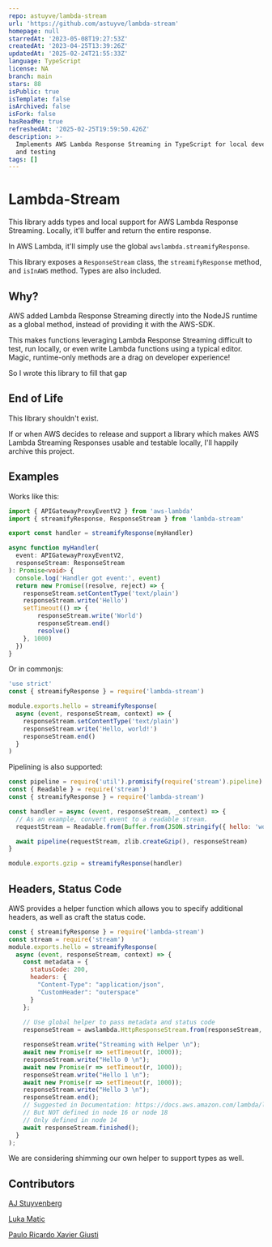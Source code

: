 ```yaml
---
repo: astuyve/lambda-stream
url: 'https://github.com/astuyve/lambda-stream'
homepage: null
starredAt: '2023-05-08T19:27:53Z'
createdAt: '2023-04-25T13:39:26Z'
updatedAt: '2025-02-24T21:55:33Z'
language: TypeScript
license: NA
branch: main
stars: 88
isPublic: true
isTemplate: false
isArchived: false
isFork: false
hasReadMe: true
refreshedAt: '2025-02-25T19:59:50.426Z'
description: >-
  Implements AWS Lambda Response Streaming in TypeScript for local development
  and testing
tags: []
---
```


# Lambda-Stream

This library adds types and local support for AWS Lambda Response Streaming. Locally, it'll buffer and return the entire response.

In AWS Lambda, it'll simply use the global `awslambda.streamifyResponse`.

This library exposes a `ResponseStream` class, the `streamifyResponse` method, and `isInAWS` method. Types are also included.

## Why?

AWS added Lambda Response Streaming directly into the NodeJS runtime as a global method, instead of providing it with the AWS-SDK.

This makes functions leveraging Lambda Response Streaming difficult to test, run locally, or even write Lambda functions using a typical editor. Magic, runtime-only methods are a drag on developer experience!

So I wrote this library to fill that gap

## End of Life

This library shouldn't exist.

If or when AWS decides to release and support a library which makes AWS Lambda Streaming Responses usable and testable locally, I'll happily archive this project.

## Examples

Works like this:

```typescript
import { APIGatewayProxyEventV2 } from 'aws-lambda'
import { streamifyResponse, ResponseStream } from 'lambda-stream'

export const handler = streamifyResponse(myHandler)

async function myHandler(
  event: APIGatewayProxyEventV2,
  responseStream: ResponseStream
): Promise<void> {
  console.log('Handler got event:', event)
  return new Promise((resolve, reject) => {
    responseStream.setContentType('text/plain')
    responseStream.write('Hello')
    setTimeout(() => {
        responseStream.write('World')
        responseStream.end()
        resolve()
    }, 1000)
  })
}
```

Or in commonjs:

```javascript
'use strict'
const { streamifyResponse } = require('lambda-stream')

module.exports.hello = streamifyResponse(
  async (event, responseStream, context) => {
    responseStream.setContentType('text/plain')
    responseStream.write('Hello, world!')
    responseStream.end()
  }
)
```

Pipelining is also supported:

```javascript
const pipeline = require('util').promisify(require('stream').pipeline)
const { Readable } = require('stream')
const { streamifyResponse } = require('lambda-stream')

const handler = async (event, responseStream, _context) => {
  // As an example, convert event to a readable stream.
  requestStream = Readable.from(Buffer.from(JSON.stringify({ hello: 'world' })))

  await pipeline(requestStream, zlib.createGzip(), responseStream)
}

module.exports.gzip = streamifyResponse(handler)
```

## Headers, Status Code
AWS provides a helper function which allows you to specify additional headers, as well as craft the status code.

```javascript
const { streamifyResponse } = require('lambda-stream')
const stream = require('stream')
module.exports.hello = streamifyResponse(
  async (event, responseStream, context) => {
    const metadata = {
      statusCode: 200,
      headers: {
        "Content-Type": "application/json",
        "CustomHeader": "outerspace"
      }
    };
    
    // Use global helper to pass metadata and status code
    responseStream = awslambda.HttpResponseStream.from(responseStream, metadata);

    responseStream.write("Streaming with Helper \n");
    await new Promise(r => setTimeout(r, 1000));
    responseStream.write("Hello 0 \n");
    await new Promise(r => setTimeout(r, 1000));
    responseStream.write("Hello 1 \n");
    await new Promise(r => setTimeout(r, 1000));
    responseStream.write("Hello 3 \n");
    responseStream.end();
    // Suggested in Documentation: https://docs.aws.amazon.com/lambda/latest/dg/response-streaming-tutorial.html
    // But NOT defined in node 16 or node 18
    // Only defined in node 14
    await responseStream.finished();
  }
);
```

We are considering shimming our own helper to support types as well.

## Contributors
[AJ Stuyvenberg](https://github.com/astuyve)

[Luka Matic](https://github.com/maticluka999)

[Paulo Ricardo Xavier Giusti](https://github.com/prxg22)

